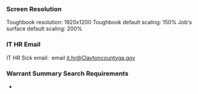 ### Screen Resolution
Toughbook resolution: 1920x1200
Toughbook default scaling: 150%
Job's surface default scaling: 200%

### IT HR Email 
IT HR Sick email:  email it.hr@Claytoncountyga.gov

### Warrant Summary Search Requirements
- 



